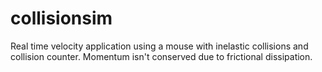 ﻿# collisionsim
Real time velocity application using a mouse with inelastic collisions and collision counter. Momentum isn't conserved due to frictional dissipation.
